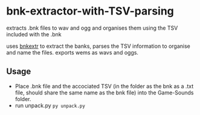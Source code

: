 # bnk-extractor-with-TSV-parsing
extracts .bnk files to wav and ogg and organises them using the TSV included with the .bnk

uses [bnkextr](https://github.com/eXpl0it3r/bnkextr) to extract the banks, parses the TSV information to organise and name the files. exports wems as wavs and oggs.

## Usage
- Place .bnk file and the accociated TSV (in the folder as the bnk as a .txt file, should share the same name as the bnk file) into the Game-Sounds folder.
- run unpack.py ``py unpack.py``
